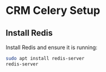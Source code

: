 # CRM Celery Setup

## Install Redis
Install Redis and ensure it is running:

```bash
sudo apt install redis-server
redis-server
